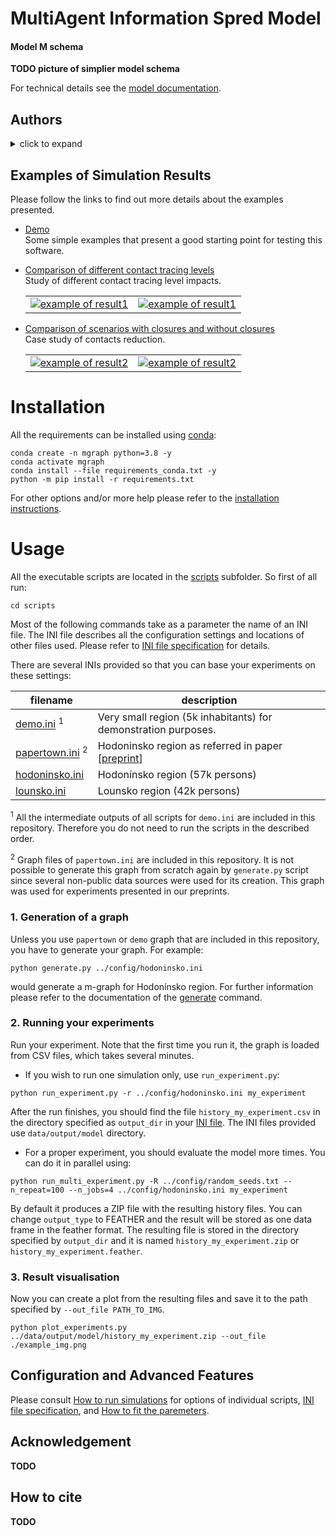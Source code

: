 # MultiAgent Information Spred Model 



<!--- PDF BREAK -->

#### Model M schema

**TODO picture of simplier model schema**

For technical details see the [model documentation](doc/model.md).

## Authors

<details>
<summary>click to expand</summary>

**Luděk Berec**, *The Czech Academy of Sciences, Institute of Information Theory and Automation*, *Centre for
Mathematical Biology, Institute of Mathematics, Faculty of Science, University of South Bohemia and Czech Academy of
Sciences, Biology Centre, Institute of Entomology*&nbsp;<sup>3</sup> <br>
**Tomáš Diviák**, *The Czech Academy of Sciences, Institute of Information Theory and Automation*, *Department of
Criminology and Mitchell Centre for Social Network Analysis, School of Social Sciences, University of Manchester* <sup>
3</sup> <br>
**Aleš Kuběna**, *The Czech Academy of Sciences, Institute of Information Theory and Automation*&nbsp;<sup>3</sup> <br>
**René Levinský**, *CERGE-EI*&nbsp;<sup>3</sup> <br>
**Roman Neruda**, *The Czech Academy of Sciences, Institute of Computer Science*&nbsp;<sup>3</sup> <br>
**Gabriela Suchopárová**, *The Czech Academy of Sciences, Institute of Computer Science*&nbsp;<sup>3</sup> <br>
**Josef Šlerka**, *The Czech Academy of Sciences, Institute of Information Theory and Automation*, *New Media Studies,
Faculty of Arts, Charles University*&nbsp;<sup>3</sup> <br>
**Martin Šmíd**, *The Czech Academy of Sciences, Institute of Information Theory and Automation*&nbsp;<sup>3</sup> <br>
**Jan Trnka**, *The Czech Academy of Sciences, Institute of Information Theory and Automation*, *Department of
Biochemistry, Cell and Molecular Biology, Third Faculty of Medicine, Charles University*&nbsp;<sup>3</sup> <br>
**Vít Tuček**, *The Czech Academy of Sciences, Institute of Computer Science*, *Department of Mathematics, University of
Zagreb*&nbsp;<sup>3</sup> <br>
**Petra Vidnerová**, *The Czech Academy of Sciences, Institute of Computer Science*&nbsp;<sup>3</sup> <br>
**Karel Vrbenský**, *The Czech Academy of Sciences, Institute of Information Theory and Automation*&nbsp;<sup>
3</sup> <br>
**Milan Zajíček**, *The Czech Academy of Sciences, Institute of Information Theory and Automation*&nbsp;<sup>
3</sup> <br>
**František Zapletal**, *The Czech Academy of Sciences, Institute of Information Theory and Automation* <br>

<sup>3</sup> Centre for Modelling of Biological and Social Processes
</details>

## Examples of Simulation Results

Please follow the links to find out more details about the examples presented.

+ [Demo](doc/demo.md) <br>
  Some simple examples that present a good starting point for testing this software.

+ [Comparison of different contact tracing levels](doc/experiment1.md) <br>
  Study of different contact tracing level impacts.
  <table>
    <tr>
      <td><a href="doc/experiment1.md"><img alt="example of result1" src="doc/fig/exp1_all_infected.png"/></a></td>	
      <td><a href="doc/experiment1.md"><img alt="example of result1" src="doc/fig/exp1_id.png"/></a></td>
    </tr>
  </table>

+ [Comparison of scenarios with closures and without closures](doc/experiment2.md)<br>
  Case study of contacts reduction.
  <table>
    <tr>
      <td><a href="doc/experiment2.md"><img alt="example of result2" src="doc/fig/exp2_all_infected.png"/></a></td>	
      <td><a href="doc/experiment2.md"><img alt="example of result2" src="doc/fig/exp2_id.png"/></a></td>
    </tr>
  </table>

# Installation

All the requirements can be installed using [conda](https://docs.conda.io/en/latest/):

```console
conda create -n mgraph python=3.8 -y
conda activate mgraph
conda install --file requirements_conda.txt -y
python -m pip install -r requirements.txt
```

For other options and/or more help please refer to the [installation instructions](doc/installation.md).

# Usage

All the executable scripts are located in the [scripts](scripts) subfolder. So first of all run:

```console
cd scripts
```

Most of the following commands take as a parameter the name of an INI file. The INI file describes all the configuration
settings and locations of other files used. Please refer to [INI file specification](doc/inifile.md) for details.

There are several INIs provided so that you can base your experiments on these settings:

|filename|description|
|---|---|
|[demo.ini](config/demo.ini)&nbsp;<sup>1</sup>| Very small region (5k inhabitants) for demonstration purposes.|
|[papertown.ini](config/papertown.ini)&nbsp;<sup>2</sup>| Hodoninsko region as referred in paper [[preprint](https://doi.org/10.1101/2021.05.13.21257139)]|
|[hodoninsko.ini](config/hodoninsko.ini)| Hodonínsko region (57k persons)|
|[lounsko.ini](config/lounsko.ini)| Lounsko region (42k persons)|

<sup>1</sup> All the intermediate outputs of all scripts for `demo.ini` are included in this repository. Therefore you do not
need to run the scripts in the described order.

<sup>2</sup> Graph files of `papertown.ini` are included in this repository. It is not possible to generate this graph
from scratch again by `generate.py` script since several non-public data sources were used for its creation. This graph
was used for experiments presented in our preprints.

### 1. Generation of a graph

Unless you use `papertown` or `demo` graph that are included in this repository, you have to generate your graph. For example:

```console
python generate.py ../config/hodoninsko.ini 
```

would generate a m-graph for Hodonínsko region. For further information please refer to the documentation of
the [generate](doc/generate.md) command.

### 2. Running your experiments

Run your experiment. Note that the first time you run it, the graph is loaded from CSV files, which takes several minutes.

+ If you wish to run one simulation only, use `run_experiment.py`:

```console
python run_experiment.py -r ../config/hodoninsko.ini my_experiment
```

After the run finishes, you should find the file `history_my_experiment.csv` in the directory specified as `output_dir`
in your [INI file](doc/inifile.md#task). The INI files provided use `data/output/model` directory.

+ For a proper experiment, you should evaluate the model more times. You can do it in parallel using:

```console
python run_multi_experiment.py -R ../config/random_seeds.txt --n_repeat=100 --n_jobs=4 ../config/hodoninsko.ini my_experiment
```

By default it produces a ZIP file with the resulting history files. You can change `output_type` to FEATHER and the result
will be stored as one data frame in the feather format. The resulting file is stored in the directory specified
by `output_dir` and it is named `history_my_experiment.zip` or `history_my_experiment.feather`.

### 3. Result visualisation

Now you can create a plot from the resulting files and save it to the path specified by `--out_file PATH_TO_IMG`.

```console
python plot_experiments.py ../data/output/model/history_my_experiment.zip --out_file ./example_img.png
```

<!--- PDF BREAK --><!--- PDF BREAK -->

## Configuration and Advanced Features

Please consult [How to run simulations](doc/run.md) for options of individual scripts,
[INI file specification](doc/inifile.md), and [How to fit the paremeters](doc/run.md#6-fitting-your-model).

## Acknowledgement

**TODO**

## How to cite

**TODO**
